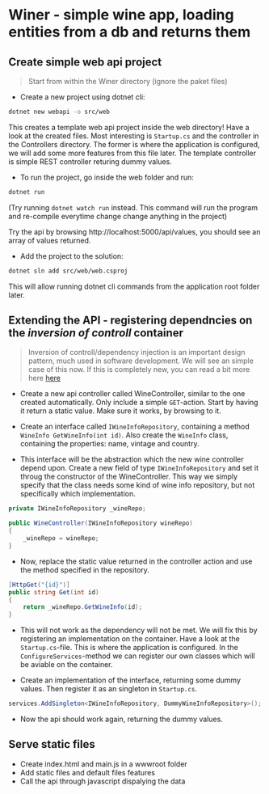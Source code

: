 # Winer - simple wine app, loading entities from a db and returns them

## Create simple web api project

> Start from within the Winer directory (ignore the paket files)

- Create a new project using dotnet cli:
```bash
dotnet new webapi -o src/web
```
This creates a template web api project inside the web directory!
Have a look at the created files. Most interesting is `Startup.cs` and the controller in the Controllers directory. The former is where the application is configured, we will add some more features from this file later. The template controller is simple REST controller returing dummy values.

- To run the project, go inside the web folder and run:
```bash
dotnet run
```

(Try running `dotnet watch run` instead. This command will run the program and re-compile everytime change change anything in the project)

Try the api by browsing http://localhost:5000/api/values, you should see an array of values returned.

- Add the project to the solution:
```bash
dotnet sln add src/web/web.csproj
```
This will allow running dotnet cli commands from the application root folder later.

## Extending the API - registering dependncies on the _inversion of controll_ container
> Inversion of controll/dependency injection is an important design pattern, much used in software development. We will see an simple case of this now. If this is completely new, you can read a bit more here [here](https://docs.microsoft.com/en-us/aspnet/core/fundamentals/dependency-injection)

- Create a new api controller called WineController, similar to the one created automatically. Only include a simple `GET`-action. Start by having it return a static value. Make sure it works, by browsing to it.

- Create an interface called `IWineInfoRepository`, containing a method `WineInfo GetWineInfo(int id)`. Also create the `WineInfo` class, containing the properties: name, vintage and country.

- This interface will be the abstraction which the new wine controller depend upon. Create a new field of type `IWineInfoRepository` and set it throug the constructor of the WineController. This way we simply specify that the class needs some kind of wine info repository, but not specifically which implementation.

```csharp
private IWineInfoRepository _wineRepo;

public WineController(IWineInfoRepository wineRepo)
{
    _wineRepo = wineRepo;
}
```

- Now, replace the static value returned in the controller action and use the method specified in the repository.

```csharp
[HttpGet("{id}")]
public string Get(int id)
{
    return _wineRepo.GetWineInfo(id);
}
```

- This will not work as the dependency will not be met. We will fix this by registering an implementation on the container. Have a look at the `Startup.cs`-file. This is where the application is configured. In the `ConfigureServices`-method we can register our own classes which will be aviable on the container.

- Create an implementation of the interface, returning some dummy values. Then register it as an singleton in `Startup.cs`.

```csharp
services.AddSingleton<IWineInfoRepository, DummyWineInfoRepository>();
```

- Now the api should work again, returning the dummy values.

## Serve static files 
- Create index.html and main.js in a wwwroot folder
- Add static files and default files features
- Call the api through javascript dispalying the data

